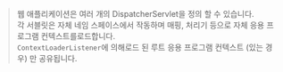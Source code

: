 > 웹 애플리케이션은 여러 개의 DispatcherServlet을 정의 할 수 있습니다.  
> 각 서블릿은 자체 네임 스페이스에서 작동하며 매핑, 처리기 등으로 자체 응용 프로그램 컨텍스트를로드합니다.  
> `ContextLoaderListener`에 의해로드 된 루트 응용 프로그램 컨텍스트 (있는 경우) 만 공유됩니다.
